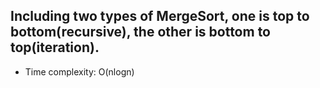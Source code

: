 ## Including two types of MergeSort, one is top to bottom(recursive), the other is bottom to top(iteration).
- Time complexity: O(nlogn)
